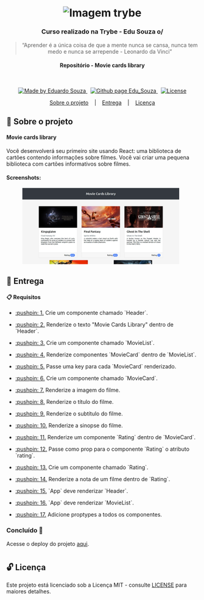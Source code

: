 <h1 align="center">
  <img align="center" alt="Imagem trybe" src="https://i.ibb.co/d4W2x4g/trybe.png" width="300px" />
</h1>

<h3 align="center">
  Curso realizado na Trybe - Edu Souza o/
</h3>

<blockquote align="center">“Aprender é a única coisa de que a mente nunca se cansa, nunca tem medo e nunca se arrepende - Leonardo da Vinci”</blockquote>

<h4 align="center">
  Repositório - Movie cards library
</h4>

<br/>

<p align="center">
  <a href="https://github.com/EduSouza-programmer"    target="_blank">
    <img alt="Made by Eduardo Souza" src="https://img.shields.io/badge/made%20by-Edu%20Souza-%23F8952D">
  </a>&nbsp;
  <a href="https://edusouza-programmer.github.io/" target="_blank">
    <img alt="Github page Edu_Souza " src="https://img.shields.io/badge/Github%20page-Edu_Souza-orange">
  </a>&nbsp;
  <a href="#" >
    <img alt="License" src="https://img.shields.io/badge/license-MIT-%23F8952D">
  </a>
</p>

<p align="center">
  <a href="#rocket-Sobre-o-projeto">Sobre o projeto</a>&nbsp; &nbsp; |&nbsp; &nbsp;
  <a href="#postbox-Entrega"">Entrega</a>&nbsp; &nbsp; |&nbsp; &nbsp;
  <a href="#unlock-Licença">Licença</a>
</p>

## :rocket: Sobre o projeto

#### Movie cards library 

Você desenvolverá seu primeiro site usando React: uma biblioteca de cartões contendo informações sobre filmes.
Você vai criar uma pequena biblioteca com cartões informativos sobre filmes.

#### Screenshots:

<p align=center >
  <img height="200px"  src="./img/home_desktop.png"> &nbsp;
</p>

## :postbox: Entrega

#### :clipboard: Requisitos

- <p><a href="#1"> :pushpin: 1.</a> Crie um componente chamado `Header`.</p>
- <p><a href="#2"> :pushpin: 2.</a> Renderize o texto "Movie Cards Library" dentro de `Header`.</p>
- <p><a href="#3"> :pushpin: 3.</a> Crie um componente chamado `MovieList`.</p>
- <p><a href="#4"> :pushpin: 4.</a> Renderize componentes `MovieCard` dentro de `MovieList`.</p>
- <p><a href="#5"> :pushpin: 5.</a> Passe uma key para cada `MovieCard` renderizado.</p>
- <p><a href="#6"> :pushpin: 6.</a> Crie um componente chamado `MovieCard`.</p>
- <p><a href="#7"> :pushpin: 7.</a> Renderize a imagem do filme.</p>
- <p><a href="#8"> :pushpin: 8.</a> Renderize o título do filme.</p>
- <p><a href="#9"> :pushpin: 9.</a> Renderize o subtítulo do filme.</p>
- <p><a href="#10"> :pushpin: 10.</a> Renderize a sinopse do filme.</p>
- <p><a href="#11"> :pushpin: 11.</a> Renderize um componente `Rating` dentro de `MovieCard`.</p>
- <p><a href="#12"> :pushpin: 12.</a> Passe como prop para o componente `Rating` o atributo `rating`.</p>
- <p><a href="#13"> :pushpin: 13.</a> Crie um componente chamado `Rating`.</p>
- <p><a href="#14"> :pushpin: 14.</a> Renderize a nota de um filme dentro de `Rating`.</p>
- <p><a href="#15"> :pushpin: 15.</a> `App` deve renderizar `Header`.</p>
- <p><a href="#16"> :pushpin: 16.</a> `App` deve renderizar `MovieList`.</p>
- <p><a href="#17"> :pushpin: 17.</a> Adicione proptypes a todos os componentes.</p>


### Concluído :rocket:

Acesse o deploy do projeto [aqui](https://edusouza-programmer.github.io/Trybe_Projeto_9-3_Edu_Souza/).

#
## :unlock: Licença

Este projeto está licenciado sob a Licença MIT - consulte [LICENSE](https://opensource.org/licenses/MIT) para maiores detalhes.
